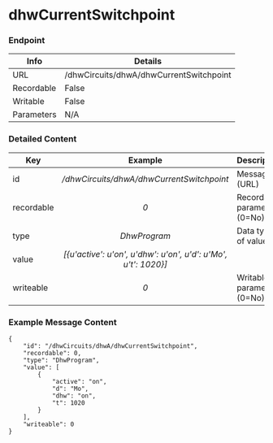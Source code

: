 # dhwCurrentSwitchpoint



### Endpoint

| Info  | Details |
| ------------- | ------------- |
| URL   | /dhwCircuits/dhwA/dhwCurrentSwitchpoint   |
| Recordable   | False   |
| Writable   | False   |
| Parameters  | N/A |

### Detailed Content

|  Key  | Example | Description |
| ------------- | :------: | ------------------------------ |
|  id | _/dhwCircuits/dhwA/dhwCurrentSwitchpoint_ | Message ID (URL) |
|  recordable | _0_ | Recordable parameter (0=No) |
|  type | _DhwProgram_ | Data type of value |
|  value | _[{u'active': u'on', u'dhw': u'on', u'd': u'Mo', u't': 1020}]_ |  |
|  writeable | _0_ | Writable parameter (0=No) |



### Example Message Content
```
{
    "id": "/dhwCircuits/dhwA/dhwCurrentSwitchpoint",
    "recordable": 0,
    "type": "DhwProgram",
    "value": [
        {
            "active": "on",
            "d": "Mo",
            "dhw": "on",
            "t": 1020
        }
    ],
    "writeable": 0
}
```
